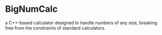 # BigNumCalc
a C++-based calculator designed to handle numbers of any size, breaking free from the constraints of standard calculators.
